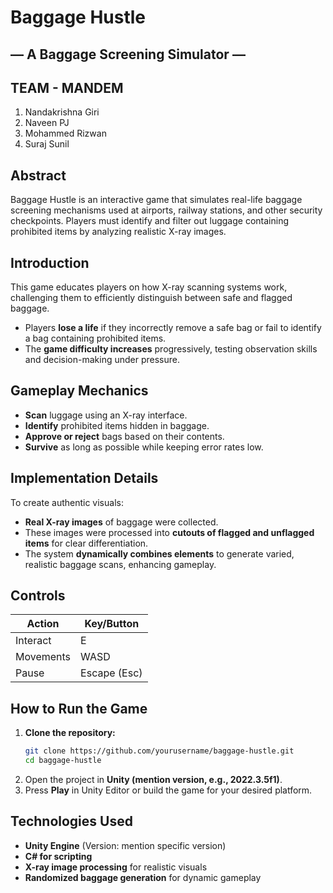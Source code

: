 # Baggage Hustle

## — A Baggage Screening Simulator —
## TEAM - MANDEM
1. Nandakrishna Giri  
2. Naveen PJ 
3. Mohammed Rizwan
4. Suraj Sunil 

## Abstract
Baggage Hustle is an interactive game that simulates real-life baggage screening mechanisms used at airports, railway stations, and other security checkpoints. Players must identify and filter out luggage containing prohibited items by analyzing realistic X-ray images.

## Introduction
This game educates players on how X-ray scanning systems work, challenging them to efficiently distinguish between safe and flagged baggage.  
- Players **lose a life** if they incorrectly remove a safe bag or fail to identify a bag containing prohibited items.  
- The **game difficulty increases** progressively, testing observation skills and decision-making under pressure.  

## Gameplay Mechanics
- **Scan** luggage using an X-ray interface.
- **Identify** prohibited items hidden in baggage.
- **Approve or reject** bags based on their contents.
- **Survive** as long as possible while keeping error rates low.

## Implementation Details
To create authentic visuals:  
- **Real X-ray images** of baggage were collected.  
- These images were processed into **cutouts of flagged and unflagged items** for clear differentiation.  
- The system **dynamically combines elements** to generate varied, realistic baggage scans, enhancing gameplay.  

## Controls
| Action            | Key/Button      |
|------------------|------------------|
| Interact         | E                |
| Movements        | WASD             |
| Pause            | Escape (Esc)     |

## How to Run the Game
1. **Clone the repository:**  
   ```bash
   git clone https://github.com/yourusername/baggage-hustle.git
   cd baggage-hustle
   ```
2. Open the project in **Unity (mention version, e.g., 2022.3.5f1)**.  
3. Press **Play** in Unity Editor or build the game for your desired platform.


## Technologies Used
- **Unity Engine** (Version: mention specific version)  
- **C# for scripting**  
- **X-ray image processing** for realistic visuals  
- **Randomized baggage generation** for dynamic gameplay  


